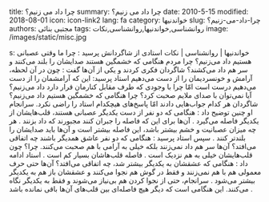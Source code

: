 title: چرا داد می زنیم؟
summary: چرا داد می زنیم؟
date: 2010-5-15
modified: 2018-08-01
icon:  icon-link2
lang: fa
category: خواندنیها
slug: چرا-داد-می-زنیم؟
authors: مجتبی بنائی
tags: روانشناسی,خواندنیها,روانشناسی,نکات
image: /images/static/misc.jpg

s: خواندنیها | روانشناسی | نکات استادى از شاگردانش پرسید : چرا ما وقتى عصبانى هستیم داد می‌زنیم؟ چرا مردم  هنگامى که خشمگین هستند صدایشان را بلند می‌کنند و سر هم داد  می‌کشند؟ شاگردان فکرى کردند و یکى از آن‌ها گفت : چون در آن لحظه، آرامش  و خونسردیمان را از دست می‌دهیم استاد پرسید: این که آرامشمان را از دست  می‌دهیم درست است امّا چرا با وجودى که طرف مقابل کنارمان قرار دارد داد می‌زنیم؟ آیا نمی‌توان با صداى ملایم صحبت کرد؟ چرا هنگامى که خشمگین هستیم داد  می‌زنیم؟ شاگردان هر کدام جواب‌هایى دادند امّا پاسخ‌هاى هیچکدام استاد را  راضى نکرد. سرانجام او چنین توضیح داد : هنگامى که دو نفر از دست یکدیگر  عصبانى هستند، قلب‌هایشان از یکدیگر فاصله می‌گیرد . آن‌ها براى این که فاصله را  جبران کنند مجبورند که داد بزنند . هر چه میزان عصبانیت و خشم بیشتر باشد، این  فاصله بیشتر است و آن‌ها باید صدایشان را بلندتر کنند . سپس استاد  پرسید : هنگامى که دو نفر عاشق همدیگر باشند چه اتفاقى می‌افتد؟ آن‌ها سر هم  داد نمی‌زنند بلکه خیلى به آرامى با هم صحبت می‌کنند. چرا؟ چون قلب‌هایشان خیلى  به هم نزدیک است . فاصله قلب‌هاشان بسیار کم است . استاد ادامه  داد : هنگامى که عشقشان به یکدیگر بیشتر شد، چه اتفاقى می‌افتد؟ آن‌ها حتى حرف  معمولى هم با هم نمی‌زنند و فقط در گوش هم نجوا می‌کنند و عشقشان باز هم به یکدیگر  بیشتر می‌شود . سرانجام، حتى از نجوا کردن هم بی‌نیاز می‌شوند و فقط به یکدیگر  نگاه می‌کنند. این هنگامى است که دیگر هیچ فاصله‌اى بین قلب‌هاى آن‌ها باقى نمانده  باشد .